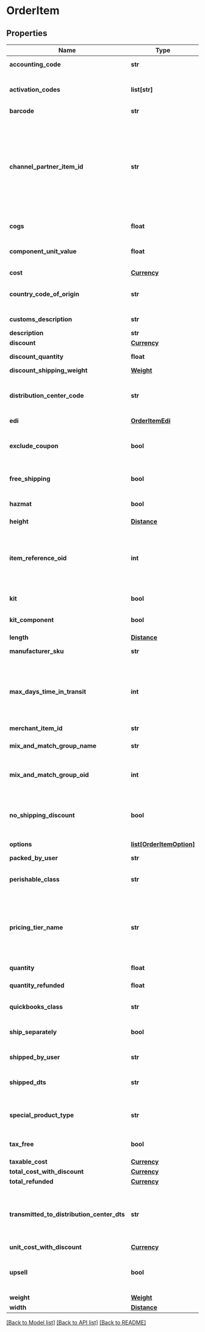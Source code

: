 # OrderItem

## Properties
Name | Type | Description | Notes
------------ | ------------- | ------------- | -------------
**accounting_code** | **str** | QuickBooks code | [optional] 
**activation_codes** | **list[str]** | Activation codes assigned to this item | [optional] 
**barcode** | **str** | Barcode | [optional] 
**channel_partner_item_id** | **str** | Channel partner item id if this order came through a channel partner and the channel partner item id was mapped to an internal item id | [optional] 
**cogs** | **float** | Cost of goods sold | [optional] 
**component_unit_value** | **float** | Value of the kit component item | [optional] 
**cost** | [**Currency**](Currency.md) |  | [optional] 
**country_code_of_origin** | **str** | Country of origin (ISO-3166 two letter code) | [optional] 
**customs_description** | **str** | Customs description | [optional] 
**description** | **str** | Description | [optional] 
**discount** | [**Currency**](Currency.md) |  | [optional] 
**discount_quantity** | **float** | Discount quantity | [optional] 
**discount_shipping_weight** | [**Weight**](Weight.md) |  | [optional] 
**distribution_center_code** | **str** | Distribution center code responsible for shipping this item | [optional] 
**edi** | [**OrderItemEdi**](OrderItemEdi.md) |  | [optional] 
**exclude_coupon** | **bool** | True if this item is excluded from coupons | [optional] 
**free_shipping** | **bool** | True if the item receives free shipping | [optional] 
**hazmat** | **bool** | Hazardous materials indicator | [optional] 
**height** | [**Distance**](Distance.md) |  | [optional] 
**item_reference_oid** | **int** | Item reference object identifier used to linked to auto order item record | [optional] 
**kit** | **bool** | True if this item is a kit | [optional] 
**kit_component** | **bool** | True if this item is a kit component | [optional] 
**length** | [**Distance**](Distance.md) |  | [optional] 
**manufacturer_sku** | **str** | Manufacturer SKU | [optional] 
**max_days_time_in_transit** | **int** | Maximum days that the item can be in transit before spoilage (perishable products) | [optional] 
**merchant_item_id** | **str** | Item ID | [optional] 
**mix_and_match_group_name** | **str** | Mix and match group name | [optional] 
**mix_and_match_group_oid** | **int** | Mix and match group object identifier | [optional] 
**no_shipping_discount** | **bool** | True if this item is excluded from shipping discounts | [optional] 
**options** | [**list[OrderItemOption]**](OrderItemOption.md) | Options | [optional] 
**packed_by_user** | **str** | Packed by user | [optional] 
**perishable_class** | **str** | Perishable class of the item | [optional] 
**pricing_tier_name** | **str** | Pricing tier that granted the particular price for this item if the customer profile had pricing tiers assigned | [optional] 
**quantity** | **float** | Quantity | [optional] 
**quantity_refunded** | **float** | Quantity refunded on this item | [optional] 
**quickbooks_class** | **str** | QuickBooks class | [optional] 
**ship_separately** | **bool** | True if this item ships in a separate box | [optional] 
**shipped_by_user** | **str** | Shipped by user | [optional] 
**shipped_dts** | **str** | Date/time that this item was marked shipped | [optional] 
**special_product_type** | **str** | Special product type (USPS Media Mail) | [optional] 
**tax_free** | **bool** | True if the item is tax free | [optional] 
**taxable_cost** | [**Currency**](Currency.md) |  | [optional] 
**total_cost_with_discount** | [**Currency**](Currency.md) |  | [optional] 
**total_refunded** | [**Currency**](Currency.md) |  | [optional] 
**transmitted_to_distribution_center_dts** | **str** | Date/time that this item was transmitted to the distribution center | [optional] 
**unit_cost_with_discount** | [**Currency**](Currency.md) |  | [optional] 
**upsell** | **bool** | True if this item was added to the order as part of an upsell | [optional] 
**weight** | [**Weight**](Weight.md) |  | [optional] 
**width** | [**Distance**](Distance.md) |  | [optional] 

[[Back to Model list]](../README.md#documentation-for-models) [[Back to API list]](../README.md#documentation-for-api-endpoints) [[Back to README]](../README.md)



